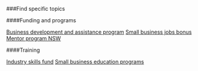 ###Find specific topics

####Funding and programs

[Business development and assistance program](https://www.google.com "Business development and assistance program")
[Small business jobs bonus](https://www.google.com "Small business jobs bonus")
[Mentor program NSW](https://www.google.com "Mentor program NSW")

####Training

[Industry skills fund](https://www.google.com "Industry skills fund")
[Small business education programs](https://www.google.com "Small business education programs")
